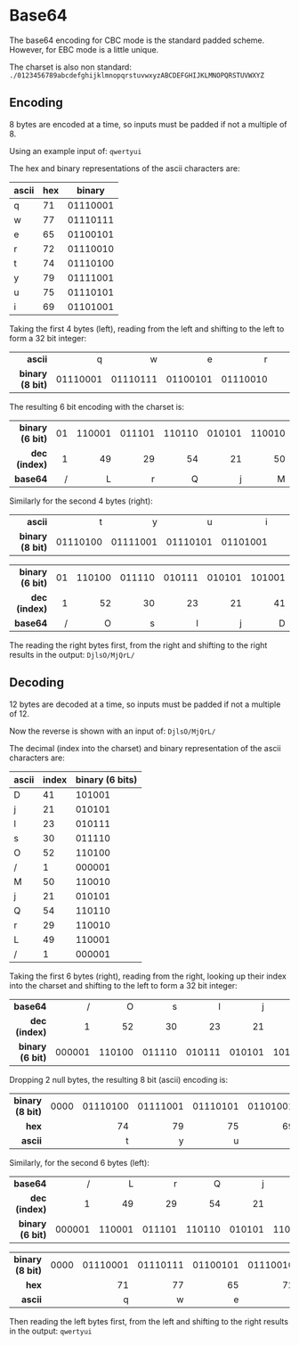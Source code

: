 Base64
======

The base64 encoding for CBC mode is the standard padded scheme. However, for EBC mode is a little unique.

The charset is also non standard: `./0123456789abcdefghijklmnopqrstuvwxyzABCDEFGHIJKLMNOPQRSTUVWXYZ`

Encoding
--------

8 bytes are encoded at a time, so inputs must be padded if not a multiple of 8.

Using an example input of: `qwertyui`

The hex and binary representations of the ascii characters are:

| ascii | hex | binary |
|---|---|---|
| q | 71 | 01110001 |
| w | 77 | 01110111 |
| e | 65 | 01100101 |
| r | 72 | 01110010 |
| t | 74 | 01110100 |
| y | 79 | 01111001 |
| u | 75 | 01110101 |
| i | 69 | 01101001 |

Taking the first 4 bytes (left), reading from the left and shifting to the left to form a 32 bit integer:

| | | | | | | |
|---:|---:|---:|---:|---:|---:|---:|
| **ascii**          |        q |        w |        e |        r |
| **binary (8 bit)** | 01110001 | 01110111 | 01100101 | 01110010 |

The resulting 6 bit encoding with the charset is:

| | | | | | | |
|---:|---:|---:|---:|---:|---:|---:|
| **binary (6 bit)** | 01 | 110001 | 011101 | 110110 | 010101 | 110010 |
| **dec (index)**    |  1 |     49 |     29 |     54 |     21 |     50 |
| **base64**         |  / |      L |      r |      Q |      j |      M |

Similarly for the second 4 bytes (right):

| | | | | | | |
|---:|---:|---:|---:|---:|---:|---:|
| **ascii**          |        t |        y |        u |        i |
| **binary (8 bit)** | 01110100 | 01111001 | 01110101 | 01101001 |

| | | | | | | |
|---:|---:|---:|---:|---:|---:|---:|
| **binary (6 bit)** | 01 | 110100 | 011110 | 010111 | 010101 | 101001 |
| **dec (index)**    |  1 |     52 |     30 |     23 |     21 |     41 |
| **base64**         |  / |      O |      s |      l |      j |      D |

The reading the right bytes first, from the right and shifting to the right results in the output: `DjlsO/MjQrL/`

Decoding
--------

12 bytes are decoded at a time, so inputs must be padded if not a multiple of 12.

Now the reverse is shown with an input of: `DjlsO/MjQrL/`

The decimal (index into the charset) and binary representation of the ascii characters are:

| ascii | index | binary (6 bits) |
|---|---|---|
| D | 41 | 101001 |
| j | 21 | 010101 |
| l | 23 | 010111 |
| s | 30 | 011110 |
| O | 52 | 110100 |
| / |  1 | 000001 |
| M | 50 | 110010 |
| j | 21 | 010101 |
| Q | 54 | 110110 |
| r | 29 | 110010 |
| L | 49 | 110001 |
| / |  1 | 000001 |

Taking the first 6 bytes (right), reading from the right, looking up their index into the charset and shifting to the
left to form a 32 bit integer:

| | | | | | | |
|---:|---:|---:|---:|---:|---:|---:|
| **base64**         |      / |      O |      s |      l |      j |      D |
| **dec (index)**    |      1 |     52 |     30 |     23 |     21 |     41 |
| **binary (6 bit)** | 000001 | 110100 | 011110 | 010111 | 010101 | 101001 |

Dropping 2 null bytes, the resulting 8 bit (ascii) encoding is:

| | | | | | | |
|---:|---:|---:|---:|---:|---:|---:|
| **binary (8 bit)** | 0000 | 01110100 | 01111001 | 01110101 | 01101001 | 
| **hex**            |      |       74 |       79 |       75 |       69 |
| **ascii**          |      |        t |        y |        u |        i |

Similarly, for the second 6 bytes (left):

| | | | | | | |
|---:|---:|---:|---:|---:|---:|---:|
| **base64**         |      / |      L |      r |      Q |      j |      M |
| **dec (index)**    |      1 |     49 |     29 |     54 |     21 |     50 |
| **binary (6 bit)** | 000001 | 110001 | 011101 | 110110 | 010101 | 110010 |

| | | | | | | |
|---:|---:|---:|---:|---:|---:|---:|
| **binary (8 bit)** | 0000 | 01110001 | 01110111 | 01100101 | 01110010 |
| **hex**            |      |       71 |       77 |       65 |       72 |
| **ascii**          |      |        q |        w |        e |        r |

Then reading the left bytes first, from the left and shifting to the right results in the output: `qwertyui`
